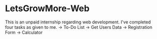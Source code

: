 # LetsGrowMore-Web
This is an unpaid internship regarding web development. I've completed four tasks as given to me.
-> To-Do List
-> Get Users Data
-> Registration Form
-> Calculator
